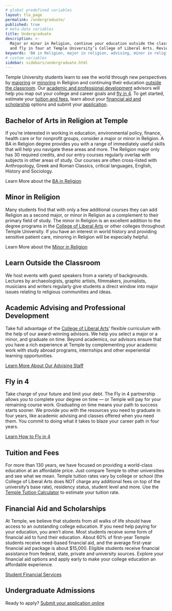 ```yaml
---
# global predefined variables
layout: tla_page
permalink: /undergraduate/
published: true
# meta-data variables
title: Undergraduate
description: >-
  Major or minor in Religion, continue your education outside the classroom, utilize academic advising and professional development,
  and fly in four at Temple University’s College of Liberal Arts. Review more information on tuition and admissions,
keywords: 'BA in Religion, major in religion, advising, minor in religion, fly in four, tuition, admissions'
# custom variables
sidebar: sidebars/undergraduate.html
---
```

Temple University students learn to see the world through new perspectives by [majoring](#bachelor-of-arts-in-religion-at-temple) or [minoring](#minor-in-religion) in Religion and continuing their education [outside the classroom](#learn-outside-the-classroom). Our [academic and professional development](#academic-advising-and-professional-development) advisors will help you map out your college and career goals and [fly in 4](#fly-in-4). To get started, estimate your [tuition and fees](#tuition-and-fees), learn about your [financial aid and scholarship](#financial-aid-and-scholarships) options and submit your [application](#undergraduate-admissions).

## Bachelor of Arts in Religion at Temple
If you’re interested in working in education, environmental policy, finance, health care or for nonprofit groups, consider a major or minor in Religion. A BA in Religion degree provides you with a range of immediately useful skills that will help you navigate these areas and more. The Religion major only has 30 required credits, and our entry courses regularly overlap with subjects in other areas of study. Our courses are often cross-listed with Anthropology, Greek and Roman Classics, critical languages, English, History and Sociology.

Learn More about the [BA in Religion](https://www.temple.edu/academics/degree-programs/religion-major-la-rel-ba)

## Minor in Religion
Many students find that with only a few additional courses they can add Religion as a second major, or minor in Religion as a complement to their primary field of study. The minor in Religion is an excellent addition to the degree programs in the [College of Liberal Arts](https://liberalarts.temple.edu/) or other colleges throughout Temple University. If you have an interest in world history and providing sensitive patient care, minoring in Religion will be especially helpful.

Learn More about the [Minor in Religion](http://bulletin.temple.edu/undergraduate/liberal-arts/religion/minor-religion/)

## Learn Outside the Classroom
We host events with guest speakers from a variety of backgrounds. Lectures by archaeologists, graphic artists, filmmakers, journalists, musicians and writers regularly give students a direct window into major issues relating to religious communities and ideas.

## Academic Advising and Professional Development
Take full advantage of the [College of Liberal Arts](https://liberalarts.temple.edu/)’ flexible curriculum with the help of our award-winning advisors. We help you select a major or a minor, and graduate on time. Beyond academics, our advisors ensure that you have a rich experience at Temple by complementing your academic work with study abroad programs, internships and other experiential learning opportunities.

[Learn More About Our Advising Staff](https://liberalarts.temple.edu/advising)

## Fly in 4
Take charge of your future and limit your debt. The Fly in 4 partnership allows you to complete your degree on time — or Temple will pay for your remaining course work. Graduating on time means your path to success starts sooner. We provide you with the resources you need to graduate in four years, like academic advising and classes offered when you need them. You commit to doing what it takes to blaze your career path in four years.

[Learn How to Fly in 4](http://fly.temple.edu/)

## Tuition and Fees
For more than 130 years, we have focused on providing a world-class education at an affordable price. Just compare Temple to other universities and see what we mean. Temple tuition rates vary by college or school (the College of Liberal Arts does NOT charge any additional fees on top of the university’s base rate), residency status, student level and more. Use the [Temple Tuition Calculator](https://bursar.temple.edu/tuition-and-fees/tuition-rates) to estimate your tuition rate.

## Financial Aid and Scholarships
At Temple, we believe that students from all walks of life should have access to an outstanding college education. If you need help paying for your education, you aren’t alone. Most students receive some form of financial aid to fund their education. About 60% of first-year Temple students receive need-based financial aid, and the average first-year financial aid package is about $15,000. Eligible students receive financial assistance from federal, state, private and university sources. Explore your financial aid options and apply early to make your college education an affordable experience.  

[Student Financial Services](https://sfs.temple.edu/financial-aid-types)

## Undergraduate Admissions
Ready to apply? [Submit your application online](http://admissions.temple.edu/apply)

